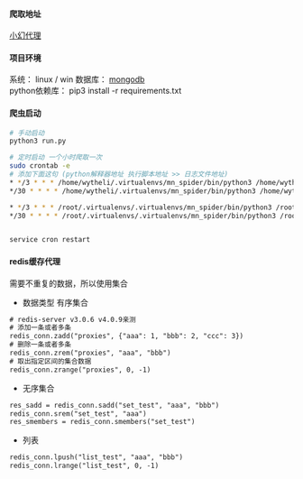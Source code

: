 #### 爬取地址
[小幻代理](https://ip.ihuan.me/)

#### 项目环境
系统：  linux / win
数据库： [mongodb](https://docs.mongodb.com/v4.0/tutorial/install-mongodb-on-ubuntu/)  
python依赖库： pip3 install -r requirements.txt


#### 爬虫启动
```sh
# 手动启动
python3 run.py

# 定时启动 一个小时爬取一次
sudo crontab -e
# 添加下面这句 (python解释器地址 执行脚本地址 >> 日志文件地址)
* */3 * * * /home/wytheli/.virtualenvs/mn_spider/bin/python3 /home/wytheli/Desktop/spider_proxy_pool/run.py >> /home/wytheli/Desktop/spider_proxy_pool/logs/scrapy_spider_proxies.log
*/30 * * * * /home/wytheli/.virtualenvs/mn_spider/bin/python3 /home/wytheli/Desktop/spider_proxy_pool/cache_proxies.py >> /home/wytheli/Desktop/spider_proxy_pool/logs/cache_proxies.log

* */3 * * * /root/.virtualenvs/.virtualenvs/mn_spider/bin/python3 /root/spider_proxy_pool/run.py >> /root/spider_proxy_pool/logs/scrapy_spider_proxies.log
*/30 * * * * /root/.virtualenvs/.virtualenvs/mn_spider/bin/python3 /root/spider_proxy_pool/cache_proxies.py >> /root/spider_proxy_pool/logs/cache_proxies.log


service cron restart
```

#### redis缓存代理
需要不重复的数据，所以使用集合
- 数据类型 有序集合
```txt
# redis-server v3.0.6 v4.0.9亲测
# 添加一条或者多条
redis_conn.zadd("proxies", {"aaa": 1, "bbb": 2, "ccc": 3})
# 删除一条或者多条
redis_conn.zrem("proxies", "aaa", "bbb")
# 取出指定区间的集合数据
redis_conn.zrange("proxies", 0, -1)
```

- 无序集合
```txt
res_sadd = redis_conn.sadd("set_test", "aaa", "bbb")
redis_conn.srem("set_test", "aaa")
res_smembers = redis_conn.smembers("set_test")

```

- 列表
```txt
redis_conn.lpush("list_test", "aaa", "bbb")
redis_conn.lrange("list_test", 0, -1)
```